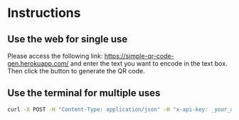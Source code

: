 # Instructions

## Use the web for single use

Please access the following link: https://simple-qr-code-gen.herokuapp.com/ and enter the text you want to encode in the text box. Then click the button to generate the QR code.


## Use the terminal for multiple uses

```bash
curl -X POST -H "Content-Type: application/json" -H "x-api-key: _your_api_key_here_" -d '{"text": "_your_text_here_"}' https://simple-qr-code-gen.herokuapp.com/generate_qr --output _output_name_.png
```
